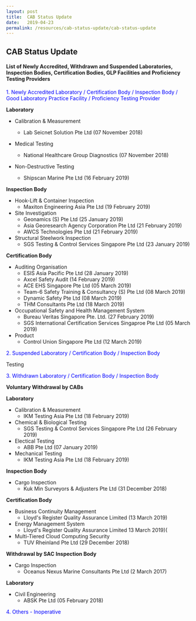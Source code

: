 ```yaml
---
layout: post
title:  CAB Status Update
date:   2019-04-23
permalink: /resources/cab-status-update/cab-status-update
---
```

## CAB Status Update

#### List of Newly Accredited, Withdrawn and Suspended Laboratories, Inspection Bodies, Certification Bodies, GLP Facilities and Proficiency Testing Providers
<p style="color:blue">1. Newly Accredited Laboratory / Certification Body / Inspection Body / Good Laboratory Practice Facility / Proficiency Testing Provider </p>

**Laboratory**
  * Calibration & Measurement
     * Lab Seicnet Solution Pte Ltd (07 November 2018)
     
  * Medical Testing
     * National Healthcare Group Diagnostics (07 November 2018)     
   
  * Non-Destructive Testing
     * Shipscan Marine Pte Ltd (16 February 2019)

**Inspection Body**

   * Hook-Lift & Container Inspection
     * Maxiton Engineering Asia Pte Ltd (19 February 2019)
   * Site Investigation
     * Geonamics (S) Pte Ltd (25 January 2019)
     * Asia Georesearch Agency Corporation Pte Ltd (21 February 2019)      
     * AWCS Technologies Pte Ltd (21 February 2019)
   * Structural Steelwork Inspection
     * SGS Testing & Control Services Singapore Pte Ltd (23 January 2019)
   
**Certification Body**   
   * Auditing Organisation 
     * ESIS Asia Pacific Pte Ltd (28 January 2019)  
     * Axcel Safety Audit (14 February 2019)  
     * ACE EHS Singapore Pte Ltd (05 March 2019)  
     * Team-6 Safety Training & Consultancy (S) Pte Ltd (08 March 2019)
     * Dynamic Safety Pte Ltd (08 March 2019)  
     * THM Consultants Pte Ltd (18 March 2019)  
   * Occupational Safety and Health Management System 
     * Bureau Veritas Singapore Pte. Ltd. (27 February 2019)
     * SGS International Certification Services Singaproe Pte Ltd (05 March 2019)
   * Product
     * Control Union Singapore Pte Ltd (12 March 2019)

 
<p style="color:blue">2. Suspended Laboratory / Certification Body / Inspection Body</p>
Testing


<p style="color:blue">3. Withdrawn Laboratory / Certification Body / Inspection Body</p>

**Voluntary Withdrawal by CABs**

**Laboratory**

   * Calibration & Measurement
        * IKM Testing Asia Pte Ltd (18 February 2019)
   * Chemical & Biological Testing
        * SGS Testing & Control Services Singapore Pte Ltd (26 February 2019)
   * Electical Testing
        * ABB Pte Ltd (07 January 2019)
   * Mechanical Testing
        * IKM Testing Asia Pte Ltd (18 February 2019)
        
**Inspection Body**

   * Cargo Inspection
        * Kuk Min Surveyors & Adjusters Pte Ltd (31 December 2018)


**Certification Body**
  * Business Continuity Management
      * Lloyd's Register Quality Assurance Limited (13 March 2019)  
  * Energy Management System
      * Lloyd's Register Quality Assurance Limited 13 March 2019)(
  * Multi-Tiered Cloud Computing Security
      * TUV Rheinland Pte Ltd (29 December 2018)
  
**Withdrawal by SAC**
**Inspection Body**
   * Cargo Inspection
      * Oceanus Nexus Marine Consultants Pte Ltd (2 March 2017)
   
**Laboratory**
  * Civil Engineering
    * ABSK Pte Ltd (05 February 2018)

<p style="color:blue"> 4. Others - Inoperative</p>
